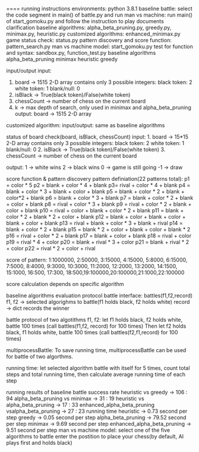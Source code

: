 ====
running instructions
environments: python 3.8.1
baseline battle: select the code segment in main() of battle.py and run
man vs machine: run main() of start_gomoku.py and follow the instruction to play
documents clarification
baseline algorithms: alpha_beta_pruning.py, greedy.py, minimax.py, heuristic.py
customized algorithms: enhanced_minimax.py
game status check: status.py
pattern discovery and score function: pattern_search.py
man vs machine model: start_gomoku.py
test for function and syntax: sandbox.py, function_test.py
baseline algorithms
alpha_beta_pruning
minimax
heuristic
greedy

input/output
input:
1. board -> 1515 2-D array
contains only 3 possible integers:
black token: 2
white token: 1
blank/null: 0
2. isBlack -> True(black token)/False(white token)
3. chessCount -> number of chess on the current board
4. k -> max depth of search, only used in minimax and alpha_beta_pruning
output:
board -> 1515 2-D array

customized algorithm:
input/output: same as baseline algorithms

status of board
check(board, isBlack, chessCount)
input: 1. board -> 15*15 2-D array
contains only 3 possible integers:
black token: 2
white token: 1
blank/null: 0
2. isBlack -> True(black token)/False(white token)
3. chessCount -> number of chess on the current board

output:
1 -> white wins
2 -> black wins
0 -> game is still going
-1 -> draw

score function & pattern discovery
pattern definiation(22 patterns total):
p1 = color * 5
p2 = blank + color * 4 + blank
p3= rival + color * 4 + blank
p4 = blank + color * 3 + blank + color + blank
p5 = blank + color * 2 + blank + color*2 + blank
p6 = blank + color * 3 + blank
p7 = blank + color * 2 + blank + color + blank
p8 = rival + color * 3 + blank
p9 = rival + color * 2 + blank + color + blank
p10 = rival + color + blank + color * 2 + blank
p11 = blank + color * 2 + blank * 2 + color + blank
p12 = blank + color + blank + color + blank + color + blank
p13 = rival + blank + color * 3 + blank + rival
p14 = blank + color * 2 + blank
p15 = blank * 2 + color + blank + color + blank * 2
p16 = rival + color * 2 + blank
p17 = blank + color + blank
p18 = rival + color
p19 = rival * 4 + color
p20 = blank + rival * 3 + color
p21 = blank + rival * 2 + color
p22 = rival * 2 + color + rival

score of pattern:
1:1000000, 2:50000, 3:15000, 4:15000, 5:8000,
6:15000, 7:5000, 8:4000, 9:3000, 10:3000,
11:2000, 12:2000, 13:2000, 14:1500, 15:1000,
16:500, 17:300, 18:500,19:100000,20:100000,21:1000,22:100000

score calculation depends on specific algorithm

baseline algorithms evaluation protocol
battle interface:
battles(f1,f2,record)
f1, f2 -> selected algorighms to battle(f1 holds black, f2 holds white)
record -> dict records the winner

battle protocol of two algotithms f1, f2:
let f1 holds black, f2 holds white, battle 100 times
(call battles(f1,f2, record) for 100 times)
Then let f2 holds black, f1 holds white, battle 100 times
(call battles(f2,f1,record) for 100 times)

multiprocessBattle:
To save running time, multiprocessBattle can be used for battle of two algorthms.

running time:
let selected algorithm battle with itself for 5 times,
count total steps and total running time, then calculate
average running time of each step

running results of baseline battle
success rate
heuristic vs greedy -> 106 : 94
alpha_beta_pruning vs minimax -> 31 : 19
heuristic vs alpha_beta_pruning -> 17 : 33
enhanced_alpha_beta_pruning vsalpha_beta_pruning -> 27 : 23
running time
heuristic -> 0.73 second per step
greedy -> 0.05 second per step
alpha_beta_pruning -> 79.52 second per step
minimax -> 9.69 second per step
enhanced_alpha_beta_pruning -> 9.51 second per step
man vs machine model:
select one of the five algorithms to battle
enter the postition to place your chess(by default, AI plays first and holds black)
